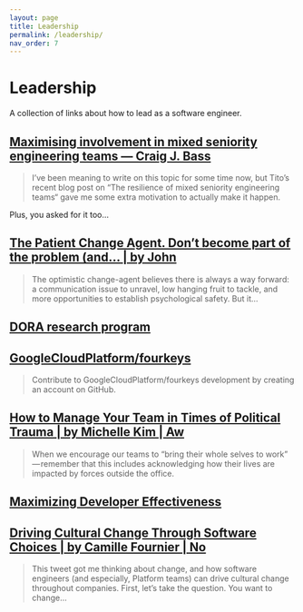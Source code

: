 ```yaml
---
layout: page
title: Leadership
permalink: /leadership/
nav_order: 7
---
```


# Leadership

A collection of links about how to lead as a software engineer.

## [Maximising involvement in mixed seniority engineering teams — Craig J. Bass](https://craigbass.uk/my-blog/maximising-involvement-in-mixed-seniority-engineering-teams)

> I’ve been meaning to write on this topic for some time now, but Tito’s
> recent blog post on “The resilience of mixed seniority engineering teams“
> gave me some extra motivation to actually make it happen.

Plus, you asked for it too…

## [The Patient Change Agent. Don’t become part of the problem (and… | by John ](https://medium.com/hackernoon/the-patient-change-agent-fd8548f04777)

> The optimistic change-agent believes there is always a way forward: a communication issue to unravel, low hanging fruit to tackle, and more opportunities to establish psychological safety. But it…

## [DORA research program](https://www.devops-research.com/research.html)

## [GoogleCloudPlatform/fourkeys](https://github.com/GoogleCloudPlatform/fourkeys)

> Contribute to GoogleCloudPlatform/fourkeys development by creating an account on GitHub.

## [How to Manage Your Team in Times of Political Trauma | by Michelle Kim | Aw](https://medium.com/awaken-blog/managing-teams-in-times-of-political-trauma-what-to-do-what-to-say-to-boost-psychological-safety-b5782969d6fa)

> When we encourage our teams to “bring their whole selves to work” — remember that this includes acknowledging how their lives are impacted by forces outside the office.

## [Maximizing Developer Effectiveness](https://martinfowler.com/articles/developer-effectiveness.html)

## [Driving Cultural Change Through Software Choices | by Camille Fournier | No](https://skamille.medium.com/driving-cultural-change-through-software-choices-bf69d2db6539)

> This tweet got me thinking about change, and how software engineers (and especially, Platform teams) can drive cultural change throughout companies. First, let’s take the question. You want to change…

